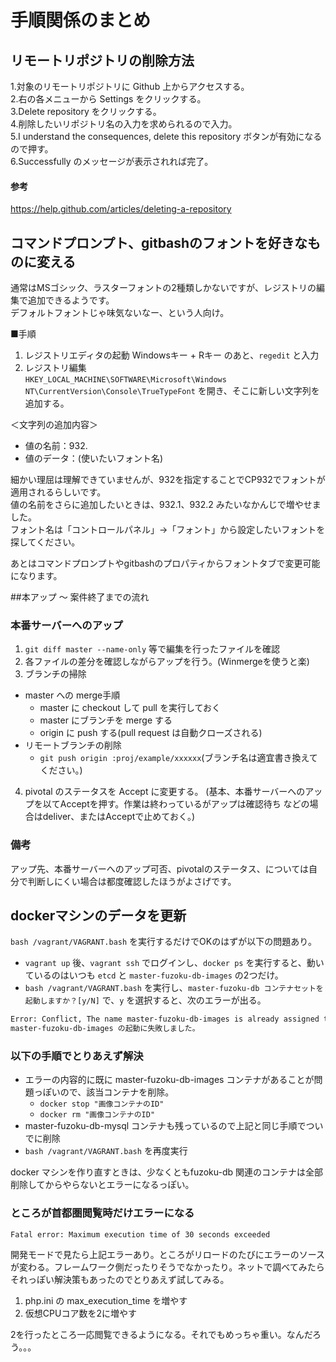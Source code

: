 # 手順関係のまとめ

## リモートリポジトリの削除方法

1.対象のリモートリポジトリに Github 上からアクセスする。  
2.右の各メニューから Settings をクリックする。  
3.Delete repository をクリックする。  
4.削除したいリポジトリ名の入力を求められるので入力。  
5.I understand the consequences, delete this repository ボタンが有効になるので押す。  
6.Successfully のメッセージが表示されれば完了。  

#### 参考
<https://help.github.com/articles/deleting-a-repository>  

## コマンドプロンプト、gitbashのフォントを好きなものに変える

通常はMSゴシック、ラスターフォントの2種類しかないですが、レジストリの編集で追加できるようです。  
デフォルトフォントじゃ味気ないなー、という人向け。  

■手順  
1. レジストリエディタの起動
Windowsキー + Rキー のあと、`regedit` と入力  
2. レジストリ編集  
`HKEY_LOCAL_MACHINE\SOFTWARE\Microsoft\Windows NT\CurrentVersion\Console\TrueTypeFont` を開き、そこに新しい文字列を追加する。  

＜文字列の追加内容＞  
* 値の名前：932.
* 値のデータ：(使いたいフォント名)

細かい理屈は理解できていませんが、932を指定することでCP932でフォントが適用されるらしいです。  
値の名前をさらに追加したいときは、932.1、932.2 みたいなかんじで増やせました。  
フォント名は「コントロールパネル」→「フォント」から設定したいフォントを探してください。  

あとはコマンドプロンプトやgitbashのプロパティからフォントタブで変更可能になります。

##本アップ ～ 案件終了までの流れ
### 本番サーバーへのアップ
1. `git diff master --name-only` 等で編集を行ったファイルを確認
2. 各ファイルの差分を確認しながらアップを行う。(Winmergeを使うと楽)
3. ブランチの掃除
  * master への merge手順
    * master に checkout して pull を実行しておく
    * master にブランチを merge する
    * origin に push する(pull request は自動クローズされる)
  * リモートブランチの削除
    * `git push origin :proj/example/xxxxxx`(ブランチ名は適宜書き換えてください。)
4. pivotal のステータスを Accept に変更する。
(基本、本番サーバーへのアップを以てAcceptを押す。作業は終わっているがアップは確認待ち などの場合はdeliver、またはAcceptで止めておく。)

### 備考
アップ先、本番サーバーへのアップ可否、pivotalのステータス、については自分で判断しにくい場合は都度確認したほうがよさげです。

## dockerマシンのデータを更新
`bash /vagrant/VAGRANT.bash` を実行するだけでOKのはずが以下の問題あり。

* `vagrant up` 後、`vagrant ssh` でログインし、`docker ps` を実行すると、動いているのはいつも
`etcd` と `master-fuzoku-db-images` の2つだけ。
* `bash /vagrant/VAGRANT.bash` を実行し、`master-fuzoku-db コンテナセットを起動しますか？[y/N]` で、`y` を選択すると、次のエラーが出る。

```bash
Error: Conflict, The name master-fuzoku-db-images is already assigned to "コンテナID". You have to delete (or rename) that container to be able to assign master-fuzoku-db-images to a container again.
master-fuzoku-db-images の起動に失敗しました。
```

### 以下の手順でとりあえず解決
* エラーの内容的に既に master-fuzoku-db-images コンテナがあることが問題っぽいので、該当コンテナを削除。
  * `docker stop "画像コンテナのID"`
  * `docker rm "画像コンテナのID"`
* master-fuzoku-db-mysql コンテナも残っているので上記と同じ手順でついでに削除
* `bash /vagrant/VAGRANT.bash` を再度実行

docker マシンを作り直すときは、少なくともfuzoku-db 関連のコンテナは全部削除してからやらないとエラーになるっぽい。

### ところが首都圏閲覧時だけエラーになる
```error
Fatal error: Maximum execution time of 30 seconds exceeded
```
開発モードで見たら上記エラーあり。ところがリロードのたびにエラーのソースが変わる。フレームワーク側だったりそうでなかったり。ネットで調べてみたらそれっぽい解決策もあったのでとりあえず試してみる。

1. php.ini の max_execution_time を増やす
2. 仮想CPUコア数を2に増やす

2を行ったところ一応閲覧できるようになる。それでもめっちゃ重い。なんだろう。。。
